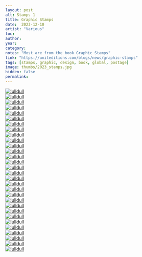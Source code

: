 ```yaml
---
layout: post
alt: Stamps 1
title: Graphic Stamps
date:  2023-12-10
artist: "Various"
loc: 
author: 
year: 
category: 
notes: "Most are from the book Graphic Stamps"
link: "https://uniteditions.com/blogs/news/graphic-stamps"
tags: [stamps, graphic, design, book, global, postage]
image: thumbs/2023_stamps.jpg
hidden: false
permalink:
---
```






<div class="post_image">
	<a href="{{ site.baseurl }}/images/posts/2023_stamps/001.jpg" target="_blank">
	<img src="{{ site.baseurl }}/images/posts/2023_stamps/001.jpg" alt="lulldull"></a>
</div>

<div class="post_image">
	<a href="{{ site.baseurl }}/images/posts/2023_stamps/002.jpg" target="_blank">
	<img src="{{ site.baseurl }}/images/posts/2023_stamps/002.jpg" alt="lulldull"></a>
</div>

<div class="post_image">
	<a href="{{ site.baseurl }}/images/posts/2023_stamps/003.jpg" target="_blank">
	<img src="{{ site.baseurl }}/images/posts/2023_stamps/003.jpg" alt="lulldull"></a>
</div>

<div class="post_image">
	<a href="{{ site.baseurl }}/images/posts/2023_stamps/004.jpg" target="_blank">
	<img src="{{ site.baseurl }}/images/posts/2023_stamps/004.jpg" alt="lulldull"></a>
</div>

<div class="post_image">
	<a href="{{ site.baseurl }}/images/posts/2023_stamps/005.jpg" target="_blank">
	<img src="{{ site.baseurl }}/images/posts/2023_stamps/005.jpg" alt="lulldull"></a>
</div>

<div class="post_image">
	<a href="{{ site.baseurl }}/images/posts/2023_stamps/006.jpg" target="_blank">
	<img src="{{ site.baseurl }}/images/posts/2023_stamps/006.jpg" alt="lulldull"></a>
</div>

<div class="post_image">
	<a href="{{ site.baseurl }}/images/posts/2023_stamps/007.jpg" target="_blank">
	<img src="{{ site.baseurl }}/images/posts/2023_stamps/007.jpg" alt="lulldull"></a>
</div>


<div class="post_image">
	<a href="{{ site.baseurl }}/images/posts/2023_stamps/008.jpg" target="_blank">
	<img src="{{ site.baseurl }}/images/posts/2023_stamps/008.jpg" alt="lulldull"></a>
</div>

<div class="post_image">
	<a href="{{ site.baseurl }}/images/posts/2023_stamps/009.jpg" target="_blank">
	<img src="{{ site.baseurl }}/images/posts/2023_stamps/009.jpg" alt="lulldull"></a>
</div>

<div class="post_image">
	<a href="{{ site.baseurl }}/images/posts/2023_stamps/010.jpg" target="_blank">
	<img src="{{ site.baseurl }}/images/posts/2023_stamps/010.jpg" alt="lulldull"></a>
</div>


<div class="post_image">
	<a href="{{ site.baseurl }}/images/posts/2023_stamps/011.jpg" target="_blank">
	<img src="{{ site.baseurl }}/images/posts/2023_stamps/011.jpg" alt="lulldull"></a>
</div>


<div class="post_image">
	<a href="{{ site.baseurl }}/images/posts/2023_stamps/012.jpg" target="_blank">
	<img src="{{ site.baseurl }}/images/posts/2023_stamps/012.jpg" alt="lulldull"></a>
</div>


<div class="post_image">
	<a href="{{ site.baseurl }}/images/posts/2023_stamps/013.jpg" target="_blank">
	<img src="{{ site.baseurl }}/images/posts/2023_stamps/013.jpg" alt="lulldull"></a>
</div>


<div class="post_image">
	<a href="{{ site.baseurl }}/images/posts/2023_stamps/014.jpg" target="_blank">
	<img src="{{ site.baseurl }}/images/posts/2023_stamps/014.jpg" alt="lulldull"></a>
</div>


<div class="post_image">
	<a href="{{ site.baseurl }}/images/posts/2023_stamps/015.jpg" target="_blank">
	<img src="{{ site.baseurl }}/images/posts/2023_stamps/015.jpg" alt="lulldull"></a>
</div>

<div class="post_image">
	<a href="{{ site.baseurl }}/images/posts/2023_stamps/016.jpg" target="_blank">
	<img src="{{ site.baseurl }}/images/posts/2023_stamps/016.jpg" alt="lulldull"></a>
</div>

<div class="post_image">
	<a href="{{ site.baseurl }}/images/posts/2023_stamps/017.jpg" target="_blank">
	<img src="{{ site.baseurl }}/images/posts/2023_stamps/017.jpg" alt="lulldull"></a>
</div>

<div class="post_image">
	<a href="{{ site.baseurl }}/images/posts/2023_stamps/018.jpg" target="_blank">
	<img src="{{ site.baseurl }}/images/posts/2023_stamps/018.jpg" alt="lulldull"></a>
</div>

<div class="post_image">
	<a href="{{ site.baseurl }}/images/posts/2023_stamps/019.jpg" target="_blank">
	<img src="{{ site.baseurl }}/images/posts/2023_stamps/019.jpg" alt="lulldull"></a>
</div>

<div class="post_image">
	<a href="{{ site.baseurl }}/images/posts/2023_stamps/020.jpg" target="_blank">
	<img src="{{ site.baseurl }}/images/posts/2023_stamps/020.jpg" alt="lulldull"></a>
</div>

<div class="post_image">
	<a href="{{ site.baseurl }}/images/posts/2023_stamps/021.jpg" target="_blank">
	<img src="{{ site.baseurl }}/images/posts/2023_stamps/021.jpg" alt="lulldull"></a>
</div>

<div class="post_image">
	<a href="{{ site.baseurl }}/images/posts/2023_stamps/022.jpg" target="_blank">
	<img src="{{ site.baseurl }}/images/posts/2023_stamps/022.jpg" alt="lulldull"></a>
</div>

<div class="post_image">
	<a href="{{ site.baseurl }}/images/posts/2023_stamps/023.jpg" target="_blank">
	<img src="{{ site.baseurl }}/images/posts/2023_stamps/023.jpg" alt="lulldull"></a>
</div>

<div class="post_image">
	<a href="{{ site.baseurl }}/images/posts/2023_stamps/024.jpg" target="_blank">
	<img src="{{ site.baseurl }}/images/posts/2023_stamps/024.jpg" alt="lulldull"></a>
</div>

<div class="post_image">
	<a href="{{ site.baseurl }}/images/posts/2023_stamps/025.jpg" target="_blank">
	<img src="{{ site.baseurl }}/images/posts/2023_stamps/025.jpg" alt="lulldull"></a>
</div>

<div class="post_image">
	<a href="{{ site.baseurl }}/images/posts/2023_stamps/026.jpg" target="_blank">
	<img src="{{ site.baseurl }}/images/posts/2023_stamps/026.jpg" alt="lulldull"></a>
</div>

<div class="post_image">
	<a href="{{ site.baseurl }}/images/posts/2023_stamps/027.jpg" target="_blank">
	<img src="{{ site.baseurl }}/images/posts/2023_stamps/027.jpg" alt="lulldull"></a>
</div>

<div class="post_image">
	<a href="{{ site.baseurl }}/images/posts/2023_stamps/028.jpg" target="_blank">
	<img src="{{ site.baseurl }}/images/posts/2023_stamps/028.jpg" alt="lulldull"></a>
</div>

<div class="post_image">
	<a href="{{ site.baseurl }}/images/posts/2023_stamps/029.jpg" target="_blank">
	<img src="{{ site.baseurl }}/images/posts/2023_stamps/029.jpg" alt="lulldull"></a>
</div>

<div class="post_image">
	<a href="{{ site.baseurl }}/images/posts/2023_stamps/030.jpg" target="_blank">
	<img src="{{ site.baseurl }}/images/posts/2023_stamps/030.jpg" alt="lulldull"></a>
</div>





